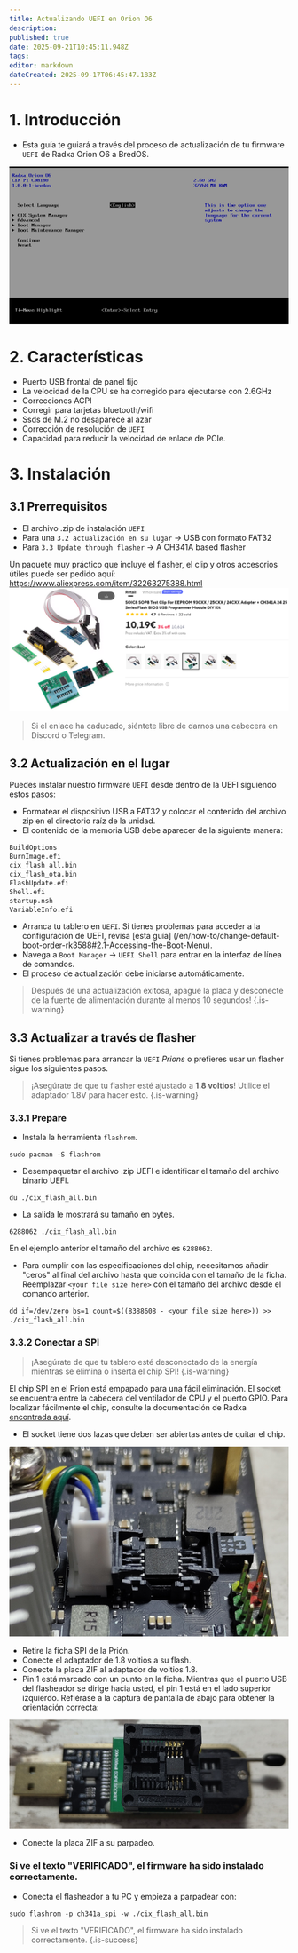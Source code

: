 ```yaml
---
title: Actualizando UEFI en Orion O6
description:
published: true
date: 2025-09-21T10:45:11.948Z
tags:
editor: markdown
dateCreated: 2025-09-17T06:45:47.183Z
---
```


# 1. Introducción

- Esta guía te guiará a través del proceso de actualización de tu firmware `UEFI` de Radxa Orion O6 a BredOS.

![radxa-bios.png](/orion/radxa-bios.png)

# 2. Características

- Puerto USB frontal de panel fijo
- La velocidad de la CPU se ha corregido para ejecutarse con 2.6GHz
- Correcciones ACPI
- Corregir para tarjetas bluetooth/wifi
- Ssds de M.2 no desaparece al azar
- Corrección de resolución de `UEFI`
- Capacidad para reducir la velocidad de enlace de PCIe.

# 3. Instalación

## 3.1 Prerrequisitos

- El archivo .zip de instalación `UEFI`
- Para una `3.2 actualización en su lugar` -> USB con formato FAT32
- Para `3.3 Update through flasher` -> A CH341A based flasher

Un paquete muy práctico que incluye el flasher, el clip y otros accesorios útiles puede ser pedido aquí:
https://www.aliexpress.com/item/32263275388.html
![spi-flasher.png](/wiki-itx3588j-pics/spi-flasher.png)

> Si el enlace ha caducado, siéntete libre de darnos una cabecera en Discord o Telegram.

## 3.2 Actualización en el lugar

Puedes instalar nuestro firmware `UEFI` desde dentro de la UEFI siguiendo estos pasos:

- Formatear el dispositivo USB a FAT32 y colocar el contenido del archivo zip en el directorio raíz de la unidad.
- El contenido de la memoria USB debe aparecer de la siguiente manera:

```
BuildOptions  
BurnImage.efi  
cix_flash_all.bin  
cix_flash_ota.bin  
FlashUpdate.efi  
Shell.efi  
startup.nsh  
VariableInfo.efi
```

- Arranca tu tablero en `UEFI`. Si tienes problemas para acceder a la configuración de UEFI, revisa [esta guía] (/en/how-to/change-default-boot-order-rk3588#2.1-Accessing-the-Boot-Menu).
- Navega a `Boot Manager` -> `UEFI Shell` para entrar en la interfaz de línea de comandos.
- El proceso de actualización debe iniciarse automáticamente.

> Después de una actualización exitosa, apague la placa y desconecte de la fuente de alimentación durante al menos 10 segundos!
> {.is-warning}

## 3.3 Actualizar a través de flasher

Si tienes problemas para arrancar la `UEFI` _Prions_ o prefieres usar un flasher sigue los siguientes pasos.

> ¡Asegúrate de que tu flasher esté ajustado a **1.8 voltios**! Utilice el adaptador 1.8V para hacer esto.
> {.is-warning}

### 3.3.1 Prepare

- Instala la herramienta `flashrom`.

 ```
 sudo pacman -S flashrom
 ```

- Desempaquetar el archivo .zip UEFI e identificar el tamaño del archivo binario UEFI.

```
du ./cix_flash_all.bin
```

- La salida le mostrará su tamaño en bytes.

```
6288062 ./cix_flash_all.bin
```

En el ejemplo anterior el tamaño del archivo es `6288062`.

- Para cumplir con las especificaciones del chip, necesitamos añadir "ceros" al final del archivo hasta que coincida con el tamaño de la ficha. Reemplazar `<your file size here>` con el tamaño del archivo desde el comando anterior.

```
dd if=/dev/zero bs=1 count=$((8388608 - <your file size here>)) >> ./cix_flash_all.bin
```

### 3.3.2 Conectar a SPI

> ¡Asegúrate de que tu tablero esté desconectado de la energía mientras se elimina o inserta el chip SPI!
> {.is-warning}

El chip SPI en el Prion está empapado para una fácil eliminación. El socket se encuentra entre la cabecera del ventilador de CPU y el puerto GPIO. Para localizar fácilmente el chip, consulte la documentación de Radxa [encontrada aquí](https://radxa.com/orion/o6/marked_orion_o6.webp).

- El socket tiene dos lazas que deben ser abiertas antes de quitar el chip.

![prion-spi-loaction-cut.png](/orion/prion-spi-loaction-cut.png)

- Retire la ficha SPI de la Prión.
- Conecte el adaptador de 1.8 voltios a su flash.
- Conecte la placa ZIF al adaptador de voltios 1.8.
- Pin 1 está marcado con un punto en la ficha. Mientras que el puerto USB del flasheador se dirige hacia usted, el pin 1 está en el lado superior izquierdo. Refiérase a la captura de pantalla de abajo para obtener la orientación correcta:

![zif-socket-cut-scaled.jpg](/wiki-itx3588j-pics/zif-socket-cut-scaled.jpg)

- Conecte la placa ZIF a su parpadeo.

### Si ve el texto "VERIFICADO", el firmware ha sido instalado correctamente.

- Conecta el flasheador a tu PC y empieza a parpadear con:

```
sudo flashrom -p ch341a_spi -w ./cix_flash_all.bin 
```

> Si ve el texto "VERIFICADO", el firmware ha sido instalado correctamente.
> {.is-success}
